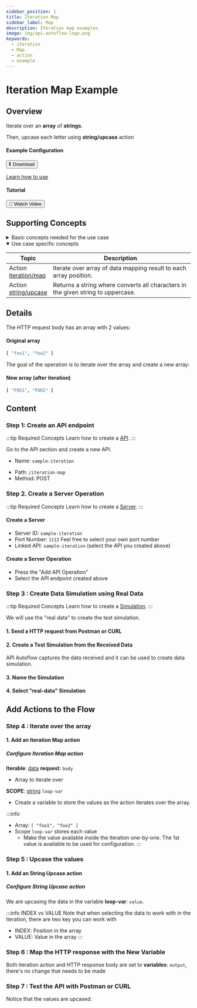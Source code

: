 ```yaml
---
sidebar_position: 1
title: Iteration Map
sidebar_label: Map
description: Iteration map examples
image: img/api-autoflow-logo.png
keywords:
  - iteration
  - Map
  - action
  - example
---
```


# Iteration Map Example

## Overview

<div class="colTwoBlock">
    <div class="colTwoLeft">
        <div class="colTwoWrapper">
          <p>Iterate over an <b>array</b> of <b>strings</b>.</p>
          <p>Then, upcase each letter using <b>string/upcase</b> action</p>
        </div>
    </div>
    <div class="colTwoRight">
          <h4>Example Configuration</h4>
          <a target="_blank" href="pathname:///file/sample-iteration-config.json" download><button class="btnDownload">⏬ Download</button></a>
          <p><a href="/docs/Documentation/Guide/Settings/#upload-configuration">Learn how to use</a></p>
          <h4>Tutorial</h4>
          <a target="_blank" href="https://www.youtube.com/watch?v=aiJoS3eM6Jw"><button class="btnVideo">🎥 Watch Video</button></a>
    </div>
    <div class="colTwoClearer"></div>
</div>

## Supporting Concepts

<details>

<summary>Basic concepts needed for the use case</summary>

| Topic    | Description |
| -------- | ------- |
| [API](../../../Documentation/Examples/API/#1-create-api)  | An API in API AutoFlow is simply an OpenAPI model |
| [Server](../../../Documentation/Examples/API/#2-create-server)  | A server accepts and handles the request and response. |
| [Simulation](../../../Documentation/Guide/Workflow/INPUT-Simulation/)  | Data simulation is a mock data simulated for the purpose of visualizing the data in every step of the workflow. <ul><li>Simulated data is NOT the real data but a sample data you create.</li><li>To use real data, use the **Transaction** feature to capture the data you send from Postman or CURL.</li></ul>  |
| [Scope](../../../Documentation/Guide/Workflow/Scope/)    |  A scope is a namespace for variables.    |
| Data Types    | Data types describe the different types or kinds of data that you are gonna store and work with.    |

</details>

<details open>

<summary>Use case specific concepts</summary>

| Topic    | Description |
| -------- | ------- |
| Action <br/>[iteration/map](../../../Documentation/actions-library/flow/iteration/action-iteration-map/)    | Iterate over array of data mapping result to each array position.    |
| Action <br/>[string/upcase](../../../Documentation/actions-library/data/string/action-string-upcase/)    | Returns a string where converts all characters in the given string to uppercase.    |

</details>


## Details

The HTTP request body has an array with 2 values:

#### Original array

```yaml
[ "foo1", "foo2" ]
```

The goal of the operation is to iterate over the array and create a new array:

#### New array (after iteration)

```yaml
[ "FOO1", "FOO2" ]
```

## Content


### Step 1: Create an API endpoint

:::tip Required Concepts
Learn how to create a [API](../../../Documentation/Examples/API/#1-create-api). 
:::

Go to the API section and create a new API.
- Name: `sample-iteration`

<!-- <img src={CreateApiPath} alt="Create API Path" class="myResponsiveImg" width="500px"/> -->

- Path: `/iteration-map`
- Method: <span class="method post">POST</span>

### Step 2. Create a Server Operation
:::tip Required Concepts
Learn how to create a [Server](../../../Documentation/Examples/API/#2-create-server). 
:::

#### Create a Server
<!-- <img src={CreateServer} alt="Create Server" class="myResponsiveImg" width="500px"/> -->


- Server ID: `sample-iteration`
- Port Number: `1112`  Feel free to select your own port number
- Linked API: `sample-iteration`  (select the API you created above)

#### Create a Server Operation

<!-- <img src={CreateServerOperation} alt="Create Server Operation" class="myResponsiveImg" width="550px"/> -->

- Press the "Add API Operation"
- Select the API endpoint created above

### Step 3 : Create Data Simulation using Real Data

:::tip Required Concepts
Learn how to create a [Simulation](../../../Documentation/Guide/Workflow/INPUT-Simulation/). 
:::

<!-- <img src={SimulateData} alt="Simulate Data" class="myResponsiveImg" width="750px"/> -->

We will use the "real data" to create the test simulation.

#### 1. Send a HTTP request from Postman or CURL

<!-- <img src={SendPostmanRequest} alt="Send Postman Request" class="myResponsiveImg" width="750px"/> -->

#### 2. Create a Test Simulation from the Received Data

API Autoflow captures the data received and it can be used to create data simulation.

<!-- <img src={CreateSimulation} alt="Create Simulation" class="myResponsiveImg" width="450px"/> -->

#### 3. Name the Simulation

<!-- <img src={NameSimulation} alt="Name Simulation" class="myResponsiveImg" width="400px"/> -->


#### 4. Select "real-data" Simulation

<!-- <img src={SelectSimulation} alt="Select Simulation" class="myResponsiveImg" width="800px"/> -->


## Add Actions to the Flow

### Step 4 : Iterate over the array

#### 1. Add an Iteration Map action

<!-- <img src={SelectSimulation} alt="Select Simulation" class="myResponsiveImg" width="800px"/> -->

##### Configure Iteration Map action

**Iterable**: <u>data</u> **request**: `body`

- Array to iterate over

**SCOPE**: <u>string</u> `loop-var`

- Create a variable to store the values as the action iterates over the array.

:::info
- Array: `[ "foo1", "foo2" ]`
- Scope `loop-var` stores each value
  - Make the value available inside the iteration one-by-one. The 1st value is available to be used for configuration.
:::

### Step 5 : Upcase the values

#### 1. Add an String Upcase action

<!-- <img src={SelectSimulation} alt="Select Simulation" class="myResponsiveImg" width="800px"/> -->

##### Configure String Upcase action

We are upcasing the data in the variable **loop-var**: `value`. 

:::info INDEX vs VALUE
Note that when selecting the data to work with in the iteration, there are two key you can work with
- INDEX: Position in the array
- VALUE: Value in the array
::: 


### Step 6 : Map the HTTP response with the New Variable

Both iteration action and HTTP response body are set to **variables**: `output`, there's no change that needs to be made

<!-- <img src={HttpResponseCapitalized} alt="Http Response Capitalized" class="myResponsiveImg" width="400px"/> -->

### Step 7 : Test the API with Postman or CURL

Notice that the values are upcased.

<!-- <img src={PostmanFinal} alt="Postman Final" class="myResponsiveImg" width="800px"/> -->
